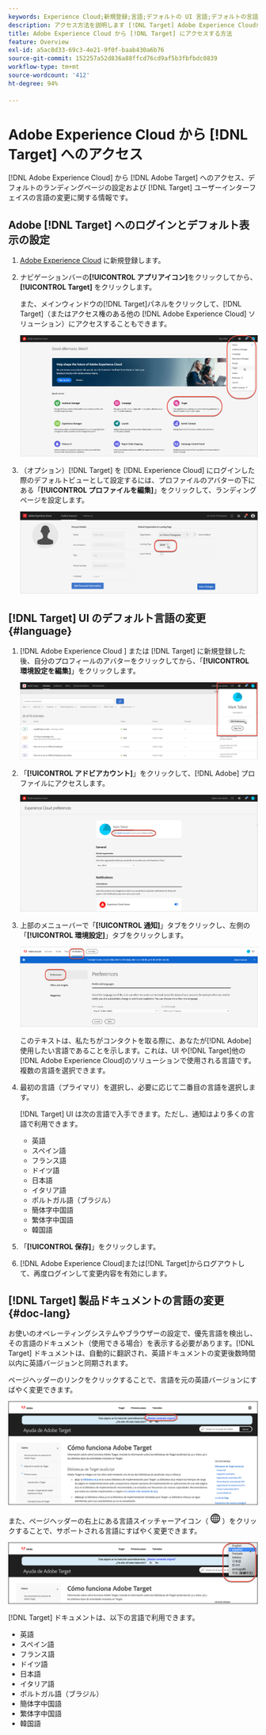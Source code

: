 ```yaml
---
keywords: Experience Cloud;新規登録;言語;デフォルトの UI 言語;デフォルトの言語
description: アクセス方法を説明します [!DNL Target] Adobe Experience Cloudから、デフォルトのビューを設定し、 [!DNL Target] UI とドキュメント。
title: Adobe Experience Cloud から [!DNL Target] にアクセスする方法
feature: Overview
exl-id: a5ac8d33-69c3-4e21-9f0f-baab430a6b76
source-git-commit: 152257a52d836a88ffcd76cd9af5b3fbfbdc0839
workflow-type: tm+mt
source-wordcount: '412'
ht-degree: 94%

---
```


# Adobe Experience Cloud から [!DNL Target] へのアクセス

[!DNL Adobe Experience Cloud] から [!DNL Adobe Target] へのアクセス、デフォルトのランディングページの設定および [!DNL Target] ユーザーインターフェイスの言語の変更に関する情報です。

## Adobe [!DNL Target] へのログインとデフォルト表示の設定

1. [Adobe Experience Cloud](https://experience.adobe.com/) に新規登録します。

1. ナビゲーションバーの&#x200B;**[!UICONTROL アプリアイコン]**&#x200B;をクリックしてから、**[!UICONTROL Target]** をクリックします。

   また、メインウィンドウの[!DNL Target]パネルをクリックして、[!DNL Target]（またはアクセス権のある他の [!DNL Adobe Experience Cloud] ソリューション）にアクセスすることもできます。

   ![アプリケーションアイコン](/help/main/c-intro/assets/appmenu-new.png)

1. （オプション）[!DNL Target] を [!DNL Experience Cloud] にログインした際のデフォルトビューとして設定するには、プロファイルのアバターの下にある「**[!UICONTROL プロファイルを編集]**」をクリックして、ランディングページを設定します。

   ![ランディングページ](/help/main/c-intro/assets/pagepref-new.png)

## [!DNL Target] UI のデフォルト言語の変更  {#language}

1. [!DNL Adobe Experience Cloud ] または [!DNL Target] に新規登録した後、自分のプロフィールのアバターをクリックしてから、「**[!UICONTROL 環境設定を編集]**」をクリックします。

   ![プロファイルを編集](/help/main/c-intro/assets/change-language.png)

1. 「**[!UICONTROL アドビアカウント]**」をクリックして、[!DNL Adobe] プロファイルにアクセスします。

   ![アドビアカウント](/help/main/c-intro/assets/adobe-account.png)

1. 上部のメニューバーで「**[!UICONTROL 通知]**」タブをクリックし、左側の「**[!UICONTROL 環境設定]**」タブをクリックします。

   ![優先言語](/help/main/c-intro/assets/prefered-language.png)

   このテキストは、私たちがコンタクトを取る際に、あなたが[!DNL Adobe]使用したい言語であることを示します。これは、UI や[!DNL Target]他の[!DNL Adobe Experience Cloud]のソリューションで使用される言語です。複数の言語を選択できます。

1. 最初の言語（プライマリ）を選択し、必要に応じて二番目の言語を選択します。

   [!DNL Target] UI は次の言語で入手できます。ただし、通知はより多くの言語で利用できます。

   * 英語
   * スペイン語
   * フランス語
   * ドイツ語
   * 日本語
   * イタリア語
   * ポルトガル語（ブラジル）
   * 簡体字中国語
   * 繁体字中国語
   * 韓国語

1. 「**[!UICONTROL 保存]**」をクリックします。

1. [!DNL Adobe Experience Cloud]または[!DNL Target]からログアウトして、再度ログインして変更内容を有効にします。

## [!DNL Target] 製品ドキュメントの言語の変更  {#doc-lang}

お使いのオペレーティングシステムやブラウザーの設定で、優先言語を検出し、その言語のドキュメント（使用できる場合）を表示する必要があります。[!DNL Target] ドキュメントは、自動的に翻訳され、英語ドキュメントの変更後数時間以内に英語バージョンと同期されます。

ページヘッダーのリンクをクリックすることで、言語を元の英語バージョンにすばやく変更できます。

![元の言語への変更](/help/main/c-intro/assets/mt-original.png)

また、ページヘッダーの右上にある言語スイッチャーアイコン（ ![言語 スイッチャー](/help/main/c-intro/assets/icon-language-switcher.png) ）をクリックすることで、サポートされる言語にすばやく変更できます。

![言語スイッチャー](/help/main/c-intro/assets/language-switcher.png)

[!DNL Target] ドキュメントは、以下の言語で利用できます。

* 英語
* スペイン語
* フランス語
* ドイツ語
* 日本語
* イタリア語
* ポルトガル語（ブラジル）
* 簡体字中国語
* 繁体字中国語
* 韓国語
